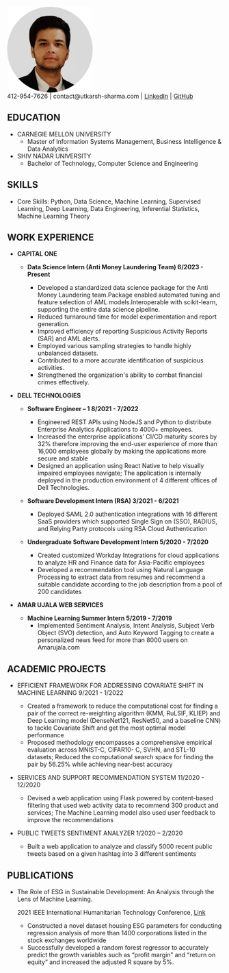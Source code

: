 <br/>

<img align="center" width="200" height="200" src="assets/image.png">

<br/>
412-954-7626 | contact@utkarsh-sharma.com | <a href="https://www.linkedin.com/in/utk61198">LinkedIn</a> |  <a href = "https://github.com/utk61198">GitHub</a>


## EDUCATION
- CARNEGIE MELLON UNIVERSITY
  - Master of Information Systems Management, Business Intelligence & Data Analytics 
- SHIV NADAR UNIVERSITY
  - Bachelor of Technology, Computer Science and Engineering

## SKILLS
- Core Skills: Python, Data Science, Machine Learning, Supervised Learning, Deep Learning, Data Engineering, Inferential Statistics, Machine Learning Theory


## WORK EXPERIENCE

- **CAPITAL ONE**

  - **Data Science Intern (Anti Money Laundering Team) 6/2023 - Present** 

    -  Developed a standardized data science package for the Anti Money Laundering team.Package enabled automated tuning and feature selection of AML models.Interoperable with scikit-learn, supporting the entire data science pipeline.
    - Reduced turnaround time for model experimentation and report generation.
    - Improved efficiency of reporting Suspicious Activity Reports (SAR) and AML alerts.
    - Employed various sampling strategies to handle highly unbalanced datasets.
    - Contributed to a more accurate identification of suspicious activities.
    - Strengthened the organization's ability to combat financial crimes effectively.

- **DELL TECHNOLOGIES**

  - **Software Engineer – 1 8/2021 - 7/2022**
  
    - Engineered REST APIs using NodeJS and Python to distribute Enterprise Analytics Applications to 4000+ employees.
    - Increased the enterprise applications’ CI/CD maturity scores by 32% therefore improving the end-user experience of more than 16,000 employees globally by making the applications more secure and stable
    - Designed an application using React Native to help visually impaired employees navigate; The application is internally deployed in the production environment of 4 different offices of Dell Technologies.

  - **Software Development Intern (RSA) 3/2021 - 6/2021**

    - Deployed SAML 2.0 authentication integrations with 16 different SaaS providers which supported Single Sign on (SSO), RADIUS, and Relying Party protocols using RSA Cloud Authentication

  - **Undergraduate Software Development Intern 5/2020 - 7/2020**

    - Created customized Workday Integrations for cloud applications to analyze HR and Finance data for Asia-Pacific employees
    - Developed a recommendation tool using Natural Language Processing to extract data from resumes and recommend a suitable candidate according to the job description from a pool of 200 candidates

- **AMAR UJALA WEB SERVICES**

  - **Machine Learning Summer Intern 5/2019 - 7/2019**
    - Implemented Sentiment Analysis, Intent Analysis, Subject Verb Object (SVO) detection, and Auto Keyword Tagging to create a personalized news feed for more than 8000 users on Amarujala.com
    

## ACADEMIC PROJECTS

- EFFICIENT FRAMEWORK FOR ADDRESSING COVARIATE SHIFT IN MACHINE LEARNING 9/2021 - 1/2022

  - Created a framework to reduce the computational cost for finding a pair of the correct re-weighting algorithm (KMM, RuLSIF, KLIEP) and Deep Learning model (DenseNet121, ResNet50, and a baseline CNN) to tackle Covariate Shift and get the most optimal model performance
  - Proposed methodology encompasses a comprehensive empirical evaluation across MNIST-C, CIFAR10- C, SVHN, and STL-10 datasets; Reduced the computational search space for finding the pair by 56.25% while achieving near-best accuracy

- SERVICES AND SUPPORT RECOMMENDATION SYSTEM 11/2020 - 12/2020

  - Devised a web application using Flask powered by content-based filtering that used web activity data to recommend 300 product and services; The Machine Learning model also used user feedback to improve the recommendations

- PUBLIC TWEETS SENTIMENT ANALYZER 1/2020 – 2/2020

  - Built a web application to analyze and classify 5000 recent public tweets based on a given hashtag into 3 different sentiments

## PUBLICATIONS

- The Role of ESG in Sustainable Development: An Analysis through the Lens of Machine Learning.

  2021 IEEE International Humanitarian Technology Conference, [Link](https://ieeexplore.ieee.org/document/9698939)
  - Constructed a novel dataset housing ESG parameters for conducting regression analysis of more than 1400 corporations listed in the stock exchanges worldwide
  - Successfully developed a random forest regressor to accurately predict the growth variables such as “profit margin” and “return on equity” and increased the adjusted R square by 5%.
